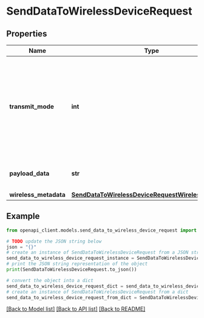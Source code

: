 # SendDataToWirelessDeviceRequest


## Properties

Name | Type | Description | Notes
------------ | ------------- | ------------- | -------------
**transmit_mode** | **int** | The transmit mode to use to send data to the wireless device. Can be: &lt;code&gt;0&lt;/code&gt; for UM (unacknowledge mode) or &lt;code&gt;1&lt;/code&gt; for AM (acknowledge mode). | 
**payload_data** | **str** | The binary to be sent to the end device, encoded in base64. | 
**wireless_metadata** | [**SendDataToWirelessDeviceRequestWirelessMetadata**](SendDataToWirelessDeviceRequestWirelessMetadata.md) |  | [optional] 

## Example

```python
from openapi_client.models.send_data_to_wireless_device_request import SendDataToWirelessDeviceRequest

# TODO update the JSON string below
json = "{}"
# create an instance of SendDataToWirelessDeviceRequest from a JSON string
send_data_to_wireless_device_request_instance = SendDataToWirelessDeviceRequest.from_json(json)
# print the JSON string representation of the object
print(SendDataToWirelessDeviceRequest.to_json())

# convert the object into a dict
send_data_to_wireless_device_request_dict = send_data_to_wireless_device_request_instance.to_dict()
# create an instance of SendDataToWirelessDeviceRequest from a dict
send_data_to_wireless_device_request_from_dict = SendDataToWirelessDeviceRequest.from_dict(send_data_to_wireless_device_request_dict)
```
[[Back to Model list]](../README.md#documentation-for-models) [[Back to API list]](../README.md#documentation-for-api-endpoints) [[Back to README]](../README.md)


